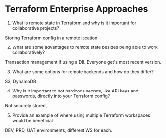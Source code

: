 # Terraform Enterprise Approaches

1. What is remote state in Terraform and why is it important for collaborative projects?

Storing Terraform config in a remote location

2. What are some advantages to remote state besides being able to work collaboratively?

Transaction management if using a DB.  Everyone get's most recent version.

3. What are some options for remote backends and how do they differ?

S3, DynamoDB

4. Why is it important to not hardcode secrets, like API keys and passwords, directly into your Terraform config?

Not securely stored,

5. Provide an example of where using multiple Terraform workspaces would be beneficial

DEV, PRD, UAT environments, different WS for each.